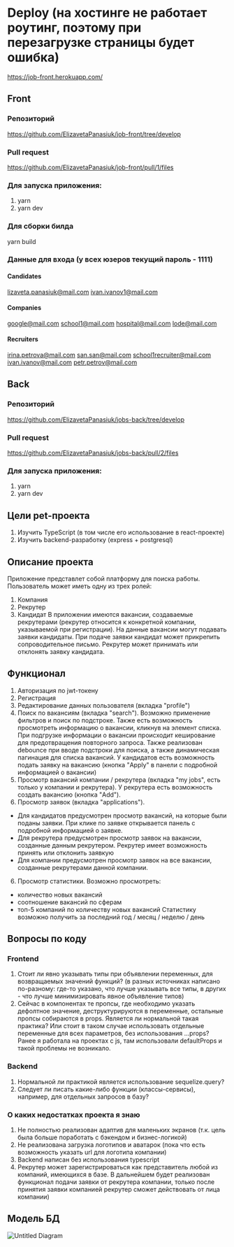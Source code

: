 # Deploy (на хостинге не работает роутинг, поэтому при перезагрузке страницы будет ошибка)
https://job-front.herokuapp.com/

## Front
### Репозиторий
https://github.com/ElizavetaPanasiuk/job-front/tree/develop
### Pull request
https://github.com/ElizavetaPanasiuk/job-front/pull/1/files
### Для запуска приложения:
1. yarn
2. yarn dev

### Для сборки билда
yarn build

### Данные для входа (у всех юзеров текущий пароль - 1111)
#### Candidates
lizaveta.panasiuk@mail.com
ivan.ivanov1@mail.com

#### Companies
google@mail.com
school1@mail.com
hospital@mail.com
lode@mail.com

#### Recruiters
irina.petrova@mail.com
san.san@mail.com
school1recruiter@mail.com
ivan.ivanov@mail.com
petr.petrov@mail.com

## Back
### Репозиторий
https://github.com/ElizavetaPanasiuk/jobs-back/tree/develop
### Pull request
https://github.com/ElizavetaPanasiuk/jobs-back/pull/2/files
### Для запуска приложения:
1. yarn
2. yarn dev

## Цели pet-проекта
1. Изучить TypeScript (в том числе его использование в react-проекте)
2. Изучить backend-разработку (express + postgresql)

## Описание проекта
Приложение представлет собой платформу для поиска работы.
Пользователь может иметь одну из трех ролей:
1. Компания
2. Рекрутер
3. Кандидат
В приложении имеются вакансии, создаваемые рекрутерами (рекрутер относится к конкретной компании, указываемой при регистрации). На данные вакансии могут подавать заявки кандидаты. При подаче заявки кандидат может прикрепить сопроводительное письмо. Рекрутер может принимать или отклонять заявку кандидата.

## Функционал
1. Авторизация по jwt-токену
2. Регистрация
3. Редактирование данных пользователя (вкладка "profile")
3. Поиск по вакансиям (вкладка "search"). Возможно применение фильтров и поиск по подстроке. Также есть возможность просмотреть информацию о вакансии, кликнув на элемент списка. При подгрузке информации о вакансии происходит кеширование для предотвращения повторного запроса. Также реализован debounce при вводе подстроки для поиска, а также динамическая пагинация для списка вакансий. У кандидатов есть возможность подать заявку на вакансию (кнопка "Apply" в панели с подробной информацией о вакансии)
4. Просмотр вакансий компании / рекрутера (вкладка "my jobs", есть только у компании и рекрутера). У рекрутера есть возможность создать вакансию (кнопка "Add").
5. Просмотр заявок (вкладка "applications").
- Для кандидатов предусмотрен просмотр вакансий, на которые были поданы заявки. При клике по заявке открывается панель с подробной информацией о заявке.
- Для рекрутера предусмотрен просмотр заявок на вакансии, созданные данным рекрутером. Рекрутер имеет возможность принять или отклонить заявкую
- Для компании предусмотрен просмотр заявок на все вакансии, созданные рекрутерами данной компании.
6. Просмотр статистики. Возможно просмотреть:
- количество новых вакансий
- соотношение вакансий по сферам
- топ-5 компаний по количеству новых вакансий
Статистику возможно получить за последний год / месяц / неделю / день

## Вопросы по коду
### Frontend
1. Стоит ли явно указывать типы при объявлении переменных, для возвращаемых значений функций? (в разных источниках написано по-разному: где-то указано, что лучше указывать все типы, в других - что лучше минимизировать явное объявление типов)
2. Сейчас в компонентах те пропсы, где необходимо указать дефолтное значение, деструктурируются в переменные, остальные пропсы собираются в props. Является ли нормальной такая практика? Или стоит в таком случае использовать отдельные переменные для всех параметров, без использования ...props?  Ранее я работала на проектах с js, там использовали defaultProps и такой проблемы не возникало.

### Backend
1. Нормальной ли практикой является использование sequelize.query?
2. Следует ли писать какие-либо функции (классы-сервисы), например, для отдельных запросов в базу?

### О каких недостатках проекта я знаю
1. Не полностью реализован адаптив для маленьких экранов (т.к. цель была больше поработать с бэкендом и бизнес-логикой)
2. Не реализована загрузка логотипов и аватарок (пока что есть возможность указать url для логотипа компании)
3. Backend написан без использования typescript
4. Рекрутер может зарегистрироваться как представитель любой из компаний, имеющихся  в базе. В дальнейшем будет реализован функционал подачи заявки от рекрутера компании, только после принятия заявки компанией рекрутер сможет действовать от лица компании)

## Модель БД
![Untitled Diagram](https://user-images.githubusercontent.com/65709545/155525904-3c306b67-266e-4770-8fb8-77ce1164e4e0.jpg)
